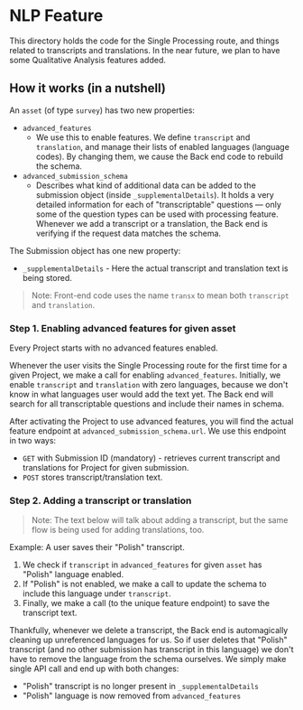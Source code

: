 # NLP Feature

This directory holds the code for the Single Processing route, and things related to
transcripts and translations. In the near future, we plan to have some Qualitative
Analysis features added.

## How it works (in a nutshell)

An `asset` (of type `survey`) has two new properties:
- `advanced_features`
   - We use this to enable features. We define `transcript` and `translation`,
     and manage their lists of enabled languages (language codes). By changing
     them, we cause the Back end code to rebuild the schema.
- `advanced_submission_schema`
   - Describes what kind of additional data can be added to the submission 
     object (inside `_supplementalDetails`). It holds a very detailed information 
     for each of "transcriptable" questions — only some of the question types can be 
     used with processing feature. Whenever we add a transcript or a translation, 
     the Back end is verifying if the request data matches the schema.

The Submission object has one new property:
- `_supplementalDetails` - Here the actual transcript and translation text is
  being stored.

> Note: Front-end code uses the name `transx` to mean both `transcript` and
`translation`.

### Step 1. Enabling advanced features for given asset

Every Project starts with no advanced features enabled.

Whenever the user visits the Single Processing route for the first time for a given
Project, we make a call for enabling `advanced_features`. Initially, we enable
`transcript` and `translation` with zero languages, because we don't know
in what languages user would add the text yet. The Back end will search for all
transcriptable questions and include their names in schema.

After activating the Project to use advanced features, you will find the actual
feature endpoint at `advanced_submission_schema.url`. We use this endpoint in
two ways:

- `GET` with Submission ID (mandatory) - retrieves current transcript and
  translations for Project for given submission.
- `POST` stores transcript/translation text.

### Step 2. Adding a transcript or translation

> Note: The text below will talk about adding a transcript, but the same flow is 
being used for adding translations, too.

Example: A user saves their "Polish" transcript.

1. We check if `transcript` in `advanced_features` for given `asset` has
   "Polish" language enabled.
2. If "Polish" is not enabled, we make a call to update the schema to include
   this language under `transcript`.
3. Finally, we make a call (to the unique feature endpoint) to save the
   transcript text.

Thankfully, whenever we delete a transcript, the Back end is automagically cleaning
up unreferenced languages for us. So if user deletes that "Polish" transcript
(and no other submission has transcript in this language) we don't have to
remove the language from the schema ourselves. We simply make single API call
and end up with both changes:
- "Polish" transcript is no longer present in `_supplementalDetails`
- "Polish" language is now removed from `advanced_features`
